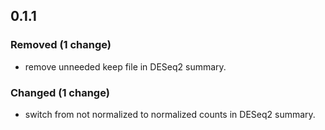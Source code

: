 ## 0.1.1


### Removed (1 change)

- remove unneeded keep file in DESeq2 summary.


### Changed (1 change)

- switch from not normalized to normalized counts in DESeq2 summary.

